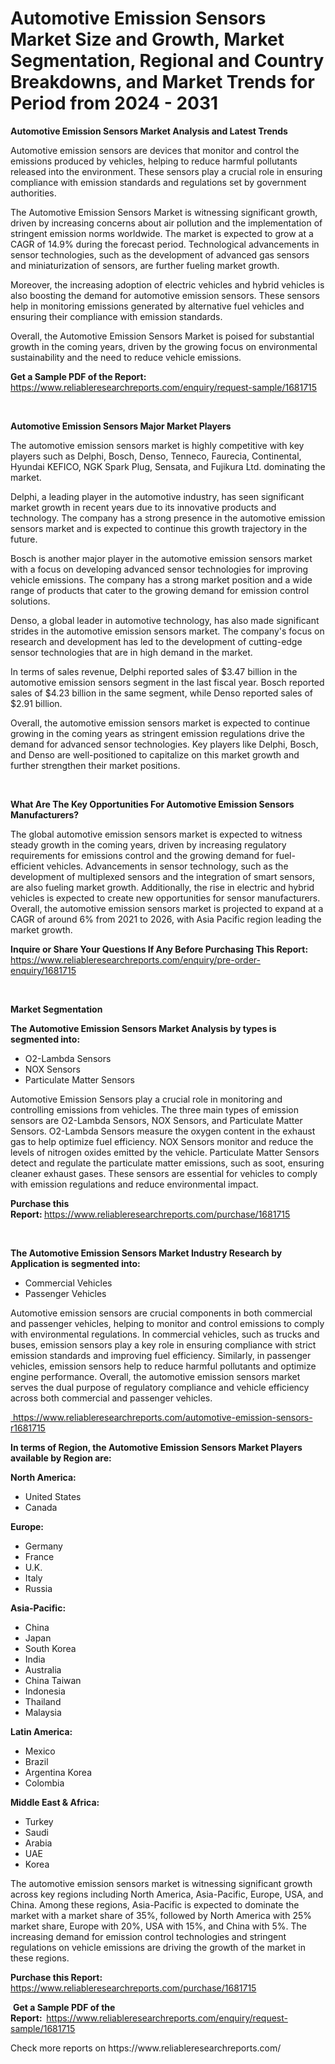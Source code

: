 <p><h1>Automotive Emission Sensors Market Size and Growth, Market Segmentation, Regional and Country Breakdowns, and Market Trends for Period from 2024 -  2031</h1></p><p><strong>Automotive Emission Sensors Market Analysis and Latest Trends</strong></p>
<p><p>Automotive emission sensors are devices that monitor and control the emissions produced by vehicles, helping to reduce harmful pollutants released into the environment. These sensors play a crucial role in ensuring compliance with emission standards and regulations set by government authorities.</p><p>The Automotive Emission Sensors Market is witnessing significant growth, driven by increasing concerns about air pollution and the implementation of stringent emission norms worldwide. The market is expected to grow at a CAGR of 14.9% during the forecast period. Technological advancements in sensor technologies, such as the development of advanced gas sensors and miniaturization of sensors, are further fueling market growth.</p><p>Moreover, the increasing adoption of electric vehicles and hybrid vehicles is also boosting the demand for automotive emission sensors. These sensors help in monitoring emissions generated by alternative fuel vehicles and ensuring their compliance with emission standards.</p><p>Overall, the Automotive Emission Sensors Market is poised for substantial growth in the coming years, driven by the growing focus on environmental sustainability and the need to reduce vehicle emissions.</p></p>
<p><strong>Get a Sample PDF of the Report:&nbsp;</strong> <a href="https://www.reliableresearchreports.com/enquiry/request-sample/1681715">https://www.reliableresearchreports.com/enquiry/request-sample/1681715</a></p>
<p>&nbsp;</p>
<p><strong>Automotive Emission Sensors Major Market Players</strong></p>
<p><p>The automotive emission sensors market is highly competitive with key players such as Delphi, Bosch, Denso, Tenneco, Faurecia, Continental, Hyundai KEFICO, NGK Spark Plug, Sensata, and Fujikura Ltd. dominating the market. </p><p>Delphi, a leading player in the automotive industry, has seen significant market growth in recent years due to its innovative products and technology. The company has a strong presence in the automotive emission sensors market and is expected to continue this growth trajectory in the future.</p><p>Bosch is another major player in the automotive emission sensors market with a focus on developing advanced sensor technologies for improving vehicle emissions. The company has a strong market position and a wide range of products that cater to the growing demand for emission control solutions.</p><p>Denso, a global leader in automotive technology, has also made significant strides in the automotive emission sensors market. The company's focus on research and development has led to the development of cutting-edge sensor technologies that are in high demand in the market.</p><p>In terms of sales revenue, Delphi reported sales of $3.47 billion in the automotive emission sensors segment in the last fiscal year. Bosch reported sales of $4.23 billion in the same segment, while Denso reported sales of $2.91 billion.</p><p>Overall, the automotive emission sensors market is expected to continue growing in the coming years as stringent emission regulations drive the demand for advanced sensor technologies. Key players like Delphi, Bosch, and Denso are well-positioned to capitalize on this market growth and further strengthen their market positions.</p></p>
<p>&nbsp;</p>
<p><strong>What Are The Key Opportunities For Automotive Emission Sensors Manufacturers?</strong></p>
<p><p>The global automotive emission sensors market is expected to witness steady growth in the coming years, driven by increasing regulatory requirements for emissions control and the growing demand for fuel-efficient vehicles. Advancements in sensor technology, such as the development of multiplexed sensors and the integration of smart sensors, are also fueling market growth. Additionally, the rise in electric and hybrid vehicles is expected to create new opportunities for sensor manufacturers. Overall, the automotive emission sensors market is projected to expand at a CAGR of around 6% from 2021 to 2026, with Asia Pacific region leading the market growth.</p></p>
<p><strong>Inquire or Share Your Questions If Any Before Purchasing This Report:</strong> <a href="https://www.reliableresearchreports.com/enquiry/pre-order-enquiry/1681715">https://www.reliableresearchreports.com/enquiry/pre-order-enquiry/1681715</a></p>
<p>&nbsp;</p>
<p><strong>Market Segmentation</strong></p>
<p><strong>The Automotive Emission Sensors Market Analysis by types is segmented into:</strong></p>
<p><ul><li>O2-Lambda Sensors</li><li>NOX Sensors</li><li>Particulate Matter Sensors</li></ul></p>
<p><p>Automotive Emission Sensors play a crucial role in monitoring and controlling emissions from vehicles. The three main types of emission sensors are O2-Lambda Sensors, NOX Sensors, and Particulate Matter Sensors. O2-Lambda Sensors measure the oxygen content in the exhaust gas to help optimize fuel efficiency. NOX Sensors monitor and reduce the levels of nitrogen oxides emitted by the vehicle. Particulate Matter Sensors detect and regulate the particulate matter emissions, such as soot, ensuring cleaner exhaust gases. These sensors are essential for vehicles to comply with emission regulations and reduce environmental impact.</p></p>
<p><strong>Purchase this Report:&nbsp;</strong><a href="https://www.reliableresearchreports.com/purchase/1681715">https://www.reliableresearchreports.com/purchase/1681715</a></p>
<p>&nbsp;</p>
<p><strong>The Automotive Emission Sensors Market Industry Research by Application is segmented into:</strong></p>
<p><ul><li>Commercial Vehicles</li><li>Passenger Vehicles</li></ul></p>
<p><p>Automotive emission sensors are crucial components in both commercial and passenger vehicles, helping to monitor and control emissions to comply with environmental regulations. In commercial vehicles, such as trucks and buses, emission sensors play a key role in ensuring compliance with strict emission standards and improving fuel efficiency. Similarly, in passenger vehicles, emission sensors help to reduce harmful pollutants and optimize engine performance. Overall, the automotive emission sensors market serves the dual purpose of regulatory compliance and vehicle efficiency across both commercial and passenger vehicles.</p></p>
<p><a href="https://www.reliableresearchreports.com/automotive-emission-sensors-r1681715">&nbsp;https://www.reliableresearchreports.com/automotive-emission-sensors-r1681715</a></p>
<p><strong>In terms of Region, the Automotive Emission Sensors Market Players available by Region are:</strong></p>
<p>
    <p> <strong> North America: </strong>
        <ul>
            <li>United States</li>
            <li>Canada</li>
        </ul>
        </p> 
    <p> <strong> Europe: </strong>
        <ul>
            <li>Germany</li>
            <li>France</li>
            <li>U.K.</li>
            <li>Italy</li>
            <li>Russia</li>
        </ul>
        </p> 
    <p> <strong> Asia-Pacific: </strong>
        <ul>
            <li>China</li>
            <li>Japan</li>
            <li>South Korea</li>
            <li>India</li>
            <li>Australia</li>
            <li>China Taiwan</li>
            <li>Indonesia</li>
            <li>Thailand</li>
            <li>Malaysia</li>
        </ul>
        </p> 
    <p> <strong> Latin America: </strong>
        <ul>
            <li>Mexico</li>
            <li>Brazil</li>
            <li>Argentina Korea</li>
            <li>Colombia</li>
        </ul>
        </p> 
    <p> <strong> Middle East & Africa: </strong>
        <ul>
            <li>Turkey</li>
            <li>Saudi</li>
            <li>Arabia</li>
            <li>UAE</li>
            <li>Korea</li>
        </ul>
    </p>
    </p>
<p><p>The automotive emission sensors market is witnessing significant growth across key regions including North America, Asia-Pacific, Europe, USA, and China. Among these regions, Asia-Pacific is expected to dominate the market with a market share of 35%, followed by North America with 25% market share, Europe with 20%, USA with 15%, and China with 5%. The increasing demand for emission control technologies and stringent regulations on vehicle emissions are driving the growth of the market in these regions.</p></p>
<p><strong>Purchase this Report: </strong><a href="https://www.reliableresearchreports.com/purchase/1681715">https://www.reliableresearchreports.com/purchase/1681715</a></p>
<p>&nbsp;<strong>Get a Sample PDF of the Report:&nbsp;&nbsp;</strong><a href="https://www.reliableresearchreports.com/enquiry/request-sample/1681715">https://www.reliableresearchreports.com/enquiry/request-sample/1681715</a></p>
<p><strong></strong></p>
<p>Check more reports on https://www.reliableresearchreports.com/</p>